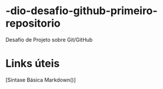# -dio-desafio-github-primeiro-repositorio
Desafio de Projeto sobre Git/GitHub

# Links úteis
[Sintaxe Básica Markdown()]
